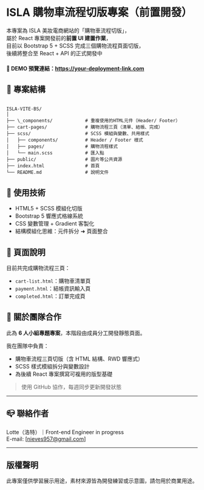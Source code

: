 # ISLA 購物車流程切版專案（前置開發）

本專案為 ISLA 美妝電商網站的「購物車流程切版」，  
屬於 React 專案開發前的**前置 UI 建置作業**，  
目前以 Bootstrap 5 + SCSS 完成三個購物流程頁面切版，  
後續將整合至 React + API 的正式開發中

#### 🔗 DEMO 預覽連結：https://your-deployment-link.com 

## 📁 專案結構
```

ISLA-VITE-BS/
│
├── \_components/            # 重複使用的HTML元件（Header/ Footer）
├── cart-pages/              # 購物流程三頁（清單、結帳、完成）
├── scss/                    # SCSS 模組與變數、共用樣式
│   ├── components/          # Header / Footer 樣式
│   ├── pages/               # 購物流程樣式
│   └── main.scss            # 匯入點
├── public/                  # 圖片等公共資源
├── index.html               # 首頁
└── README.md                # 說明文件

```

## 🔧 使用技術

- HTML5 + SCSS 模組化切版
- Bootstrap 5 響應式格線系統
- CSS 變數管理 + Gradient 客製化
- 結構模組化思維：元件拆分 ➜ 頁面整合

## 📑 頁面說明

目前共完成購物流程三頁：

- `cart-list.html`：購物車清單頁
- `payment.html`：結帳資訊輸入頁
- `completed.html`：訂單完成頁

## 👥 關於團隊合作

此為 **6 人小組專題專案**，本階段由成員分工開發靜態頁面。

我在團隊中負責：

- 購物車流程三頁切版（含 HTML 結構、RWD 響應式）
- SCSS 樣式模組拆分與變數設計
- 為後續 React 專案撰寫可複用的版型基礎

> 使用 GitHub 協作，每週同步更新開發狀態


---

## 📪 聯絡作者

Lotte（洛特）｜Front-end Engineer in progress  
E-mail: [nieves957@gmail.com]

---

## 版權聲明

此專案僅供學習展示用途，素材來源皆為開發練習或示意圖，請勿用於商業用途。

